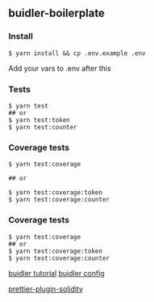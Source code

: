 ## buidler-boilerplate

### Install

```
$ yarn install && cp .env.example .env
```

Add your vars to .env after this

### Tests

```
$ yarn test
## or
$ yarn test:token
$ yarn test:counter
```

### Coverage tests

```
$ yarn test:coverage

## or

$ yarn test:coverage:token
$ yarn test:coverage:counter
```

### Coverage tests

```
$ yarn test:coverage
## or
$ yarn test:coverage:token
$ yarn test:coverage:counter

```

[buidler tutorial](https://buidler.dev/tutorial/)
[buidler config](https://buidler.dev/config/)

[prettier-plugin-solidity](https://github.com/prettier-solidity/prettier-plugin-solidity)
